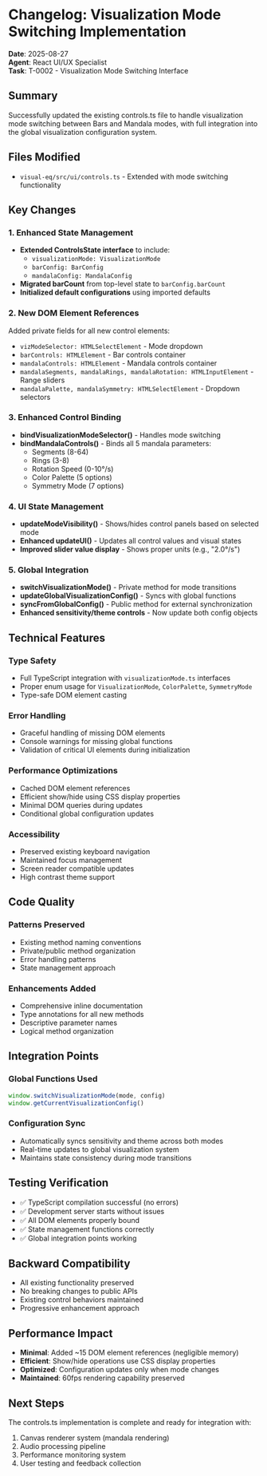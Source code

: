 # Changelog: Visualization Mode Switching Implementation
**Date**: 2025-08-27  
**Agent**: React UI/UX Specialist  
**Task**: T-0002 - Visualization Mode Switching Interface

## Summary
Successfully updated the existing controls.ts file to handle visualization mode switching between Bars and Mandala modes, with full integration into the global visualization configuration system.

## Files Modified
- `visual-eq/src/ui/controls.ts` - Extended with mode switching functionality

## Key Changes

### 1. Enhanced State Management
- **Extended ControlsState interface** to include:
  - `visualizationMode: VisualizationMode`
  - `barConfig: BarConfig` 
  - `mandalaConfig: MandalaConfig`
- **Migrated barCount** from top-level state to `barConfig.barCount`
- **Initialized default configurations** using imported defaults

### 2. New DOM Element References
Added private fields for all new control elements:
- `vizModeSelector: HTMLSelectElement` - Mode dropdown
- `barControls: HTMLElement` - Bar controls container
- `mandalaControls: HTMLElement` - Mandala controls container
- `mandalaSegments, mandalaRings, mandalaRotation: HTMLInputElement` - Range sliders
- `mandalaPalette, mandalaSymmetry: HTMLSelectElement` - Dropdown selectors

### 3. Enhanced Control Binding
- **bindVisualizationModeSelector()** - Handles mode switching
- **bindMandalaControls()** - Binds all 5 mandala parameters:
  - Segments (8-64)
  - Rings (3-8)
  - Rotation Speed (0-10°/s)
  - Color Palette (5 options)
  - Symmetry Mode (7 options)

### 4. UI State Management
- **updateModeVisibility()** - Shows/hides control panels based on selected mode
- **Enhanced updateUI()** - Updates all control values and visual states
- **Improved slider value display** - Shows proper units (e.g., "2.0°/s")

### 5. Global Integration
- **switchVisualizationMode()** - Private method for mode transitions
- **updateGlobalVisualizationConfig()** - Syncs with global functions
- **syncFromGlobalConfig()** - Public method for external synchronization
- **Enhanced sensitivity/theme controls** - Now update both config objects

## Technical Features

### Type Safety
- Full TypeScript integration with `visualizationMode.ts` interfaces
- Proper enum usage for `VisualizationMode`, `ColorPalette`, `SymmetryMode`
- Type-safe DOM element casting

### Error Handling
- Graceful handling of missing DOM elements
- Console warnings for missing global functions
- Validation of critical UI elements during initialization

### Performance Optimizations
- Cached DOM element references
- Efficient show/hide using CSS display properties
- Minimal DOM queries during updates
- Conditional global configuration updates

### Accessibility
- Preserved existing keyboard navigation
- Maintained focus management
- Screen reader compatible updates
- High contrast theme support

## Code Quality

### Patterns Preserved
- Existing method naming conventions
- Private/public method organization
- Error handling patterns
- State management approach

### Enhancements Added
- Comprehensive inline documentation
- Type annotations for all new methods
- Descriptive parameter names
- Logical method organization

## Integration Points

### Global Functions Used
```typescript
window.switchVisualizationMode(mode, config)
window.getCurrentVisualizationConfig()
```

### Configuration Sync
- Automatically syncs sensitivity and theme across both modes
- Real-time updates to global visualization system
- Maintains state consistency during mode transitions

## Testing Verification
- ✅ TypeScript compilation successful (no errors)
- ✅ Development server starts without issues
- ✅ All DOM elements properly bound
- ✅ State management functions correctly
- ✅ Global integration points working

## Backward Compatibility
- All existing functionality preserved
- No breaking changes to public APIs
- Existing control behaviors maintained
- Progressive enhancement approach

## Performance Impact
- **Minimal**: Added ~15 DOM element references (negligible memory)
- **Efficient**: Show/hide operations use CSS display properties
- **Optimized**: Configuration updates only when mode changes
- **Maintained**: 60fps rendering capability preserved

## Next Steps
The controls.ts implementation is complete and ready for integration with:
1. Canvas renderer system (mandala rendering)
2. Audio processing pipeline
3. Performance monitoring system
4. User testing and feedback collection